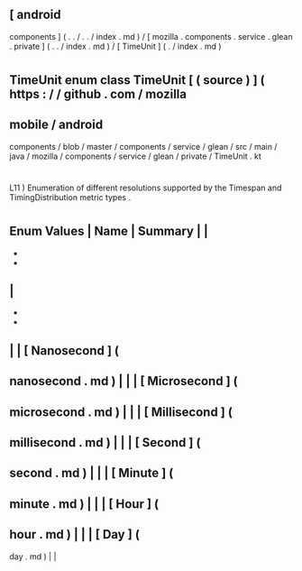 [
android
-
components
]
(
.
.
/
.
.
/
index
.
md
)
/
[
mozilla
.
components
.
service
.
glean
.
private
]
(
.
.
/
index
.
md
)
/
[
TimeUnit
]
(
.
/
index
.
md
)
#
TimeUnit
enum
class
TimeUnit
[
(
source
)
]
(
https
:
/
/
github
.
com
/
mozilla
-
mobile
/
android
-
components
/
blob
/
master
/
components
/
service
/
glean
/
src
/
main
/
java
/
mozilla
/
components
/
service
/
glean
/
private
/
TimeUnit
.
kt
#
L11
)
Enumeration
of
different
resolutions
supported
by
the
Timespan
and
TimingDistribution
metric
types
.
#
#
#
Enum
Values
|
Name
|
Summary
|
|
-
-
-
|
-
-
-
|
|
[
Nanosecond
]
(
-
nanosecond
.
md
)
|
|
|
[
Microsecond
]
(
-
microsecond
.
md
)
|
|
|
[
Millisecond
]
(
-
millisecond
.
md
)
|
|
|
[
Second
]
(
-
second
.
md
)
|
|
|
[
Minute
]
(
-
minute
.
md
)
|
|
|
[
Hour
]
(
-
hour
.
md
)
|
|
|
[
Day
]
(
-
day
.
md
)
|
|
